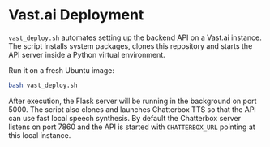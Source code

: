# Vast.ai Deployment

`vast_deploy.sh` automates setting up the backend API on a Vast.ai instance.
The script installs system packages, clones this repository and starts the API
server inside a Python virtual environment.

Run it on a fresh Ubuntu image:

```bash
bash vast_deploy.sh
```

After execution, the Flask server will be running in the background on
port 5000.  The script also clones and launches Chatterbox TTS so that the API
can use fast local speech synthesis.  By default the Chatterbox server listens
on port 7860 and the API is started with ``CHATTERBOX_URL`` pointing at this
local instance.
